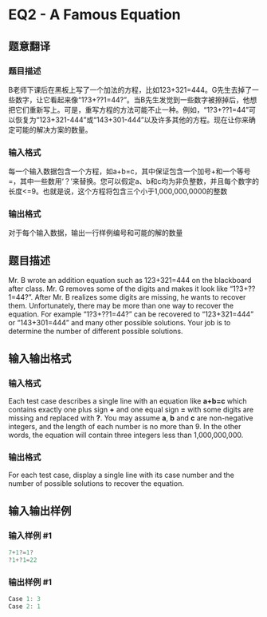 # EQ2 - A Famous Equation

## 题意翻译

### 题目描述

B老师下课后在黑板上写了一个加法的方程，比如123+321=444。G先生去掉了一些数字，让它看起来像“1?3+??1=44?”。当B先生发觉到一些数字被擦掉后，他想把它们重新写上。可是，重写方程的方法可能不止一种。例如，“1?3+??1=44”可以恢复为“123+321-444”或“143+301-444”以及许多其他的方程。现在让你来确定可能的解决方案的数量。

### 输入格式

每一个输入数据包含一个方程，如a+b=c，其中保证包含一个加号+和一个等号=，其中一些数用‘？’来替换。您可以假定a、b和c均为非负整数，并且每个数字的长度<=9。也就是说，这个方程将包含三个小于1,000,000,0000的整数

### 输出格式

对于每个输入数据，输出一行样例编号和可能的解的数量

## 题目描述

Mr. B wrote an addition equation such as 123+321=444 on the blackboard after class. Mr. G removes some of the digits and makes it look like “1?3+??1=44?”. After Mr. B realizes some digits are missing, he wants to recover them. Unfortunately, there may be more than one way to recover the equation. For example “1?3+??1=44?” can be recovered to “123+321=444” or “143+301=444” and many other possible solutions. Your job is to determine the number of different possible solutions.

## 输入输出格式

### 输入格式

Each test case describes a single line with an equation like **a+b=c** which contains exactly one plus sign **+** and one equal sign **=** with some digits are missing and replaced with **?**. You may assume **a**, **b** and **c** are non-negative integers, and the length of each number is no more than 9. In the other words, the equation will contain three integers less than 1,000,000,000.

### 输出格式

For each test case, display a single line with its case number and the number of possible solutions to recover the equation.

## 输入输出样例

### 输入样例 #1

```cpp
7+1?=1?
?1+?1=22
```


### 输出样例 #1

```cpp
Case 1: 3
Case 2: 1
```


